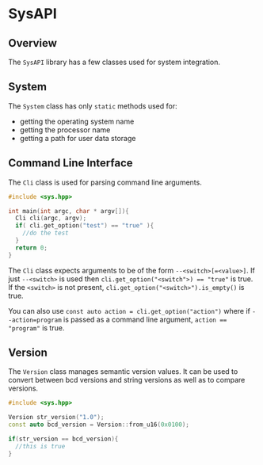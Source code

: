 # SysAPI

## Overview

The `SysAPI` library has a few classes used for system integration.


## System

The `System` class has only `static` methods used for:

- getting the operating system name
- getting the processor name
- getting a path for user data storage

## Command Line Interface

The `Cli` class is used for parsing command line arguments.

```c++
#include <sys.hpp>

int main(int argc, char * argv[]){
  Cli cli(argc, argv);
  if( cli.get_option("test") == "true" ){
    //do the test
  }
  return 0;
}
```

The `Cli` class expects arguments to be of the form `--<switch>[=<value>]`. If just `--<switch>` is used then `cli.get_option("<switch">) == "true"` is true. If the `<switch>` is not present, `cli.get_option("<switch>").is_empty()` is true.

You can also use `const auto action = cli.get_option("action")` where if `--action=program` is passed as a command line argument, `action == "program"` is true.

## Version

The `Version` class manages semantic version values. It can be used to convert between bcd versions and string versions as well as to compare versions.

```c++
#include <sys.hpp>

Version str_version("1.0");
const auto bcd_version = Version::from_u16(0x0100);

if(str_version == bcd_version){
  //this is true
}
```
